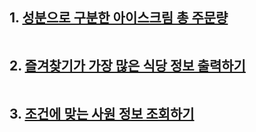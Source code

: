 ## 1. [성분으로 구분한 아이스크림 총 주문량](https://school.programmers.co.kr/learn/courses/30/lessons/133026)



```SQL

```
> 

## 2. [즐겨찾기가 가장 많은 식당 정보 출력하기](https://school.programmers.co.kr/learn/courses/30/lessons/131123)



```SQL

```
>

## 3. [조건에 맞는 사원 정보 조회하기](https://school.programmers.co.kr/learn/courses/30/lessons/284527)



```SQL

```
> 
